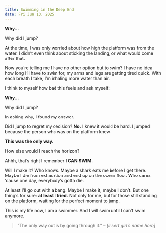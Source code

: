 ```yaml
---
title: Swimming in the Deep End
date: Fri Jun 13, 2025
---
```


**Why…**

Why did I jump?


At the time, I was only worried about how high the platform was from the water. I didn’t even think about sticking the landing, or what would come after that.

Now you’re telling me I have no other option but to swim? I have no idea how long I’ll have to swim for, my arms and legs are getting tired quick. With each breath I take, I’m inhaling more water than air.

I think to myself how bad this feels and ask myself:


**Why…**

Why did I jump?


In asking why, I found my answer.


Did I jump to regret my decision? **No.** I knew it would be hard. I jumped because the person who was on the platform knew 


**This was the only way.**


How else would I reach the horizon?


Ahhh, that’s right  I remember **I CAN SWIM.**


Will I make it? Who knows. Maybe a shark eats me before I get there. Maybe I die from exhaustion and end up on the ocean floor. Who cares  ‘cause one day, everybody’s gotta die.


At least I’ll go out with a bang. Maybe I make it, maybe I don’t. But one thing’s for sure: **at least I tried.** Not only for me, but for those still standing on the platform, waiting for the perfect moment to jump.


This is my life now, I am a swimmer. And I will swim until I can’t swim anymore.

> “The only way out is by going through it.” – *[insert girl’s name here]*
